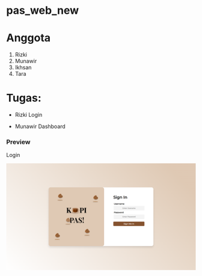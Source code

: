 # pas_web_new

# Anggota
1. Rizki
2. Munawir
3. Ikhsan
4. Tara

# Tugas:
- Rizki 
    Login

- Munawir
    Dashboard



<h3>Preview</h3>
<p>Login</p>

<img src="Preview/Login.png" />

